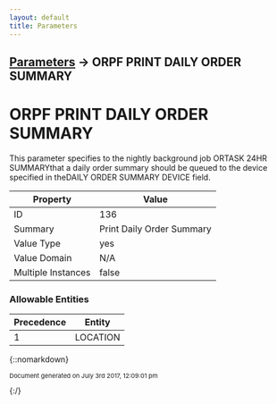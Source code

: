 ```yaml
---
layout: default
title: Parameters
---
```


## [Parameters](TableOfContents) &#8594; ORPF PRINT DAILY ORDER SUMMARY
# ORPF PRINT DAILY ORDER SUMMARY

This parameter specifies to the nightly background job ORTASK 24HR SUMMARYthat a daily order summary should be queued to the device specified in theDAILY ORDER SUMMARY DEVICE field.

Property | Value
--- | ---
ID | 136
Summary | Print Daily Order Summary
Value Type | yes
Value Domain | N/A
Multiple Instances | false

### Allowable Entities

Precedence | Entity
--- | ---
1 | LOCATION

{::nomarkdown} <br/><p style="font-size: 11px">Document generated on July 3rd 2017, 12:09:01 pm</p>{:/}